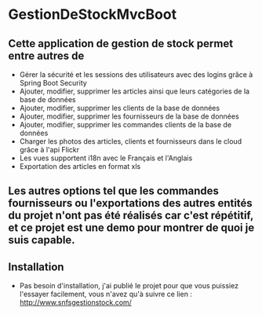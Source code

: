 
# GestionDeStockMvcBoot

## Cette application de gestion de stock permet entre autres de

* Gérer la sécurité et les sessions des utilisateurs avec des logins grâce à Spring Boot Security
* Ajouter, modifier, supprimer les articles ainsi que leurs catégories de la base de données
* Ajouter, modifier, supprimer les clients de la base de données
* Ajouter, modifier, supprimer les fournisseurs de la base de données
* Ajouter, modifier, supprimer les commandes clients de la base de données
* Charger les photos des articles, clients et fournisseurs dans le cloud grâce à l'api Flickr
* Les vues supportent i18n avec le Français et l'Anglais
* Exportation des articles en format xls


## Les autres options tel que les commandes fournisseurs ou l'exportations des autres entités du projet n'ont pas été réalisés car c'est répétitif, et ce projet est une demo pour montrer de quoi je suis capable.

## Installation

* Pas besoin d'installation, j'ai publié le projet pour que vous puissiez l'essayer facilement, vous n'avez qu'à suivre
ce lien : http://www.snfsgestionstock.com/